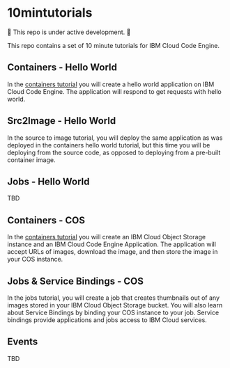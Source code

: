 # 10mintutorials

:construction: This repo is under active development. :construction:

This repo contains a set of 10 minute tutorials for IBM Cloud Code Engine. 

## Containers - Hello World
In the [containers tutorial](container/README.md) you will create a hello world application on IBM Cloud Code Engine. The application will respond to get requests with hello world.

## Src2Image - Hello World
In the source to image tutorial, you will deploy the same application as was deployed in the containers hello world tutorial, but this time you will be deploying from the source code, as opposed to deploying from a pre-built container image.

## Jobs - Hello World
TBD


## Containers - COS
In the [containers tutorial](container/README.md) you will create an IBM Cloud Object Storage instance and an IBM Cloud Code Engine Application. The application will accept URLs of images, download the image, and then store the image in your COS instance.

## Jobs & Service Bindings - COS
In the jobs tutorial, you will create a job that creates thumbnails out of any images stored in your IBM Cloud Object Storage bucket. You will also learn about Service Bindings by binding your COS instance to your job. Service bindings provide applications and jobs access to IBM Cloud services.


## Events
TBD